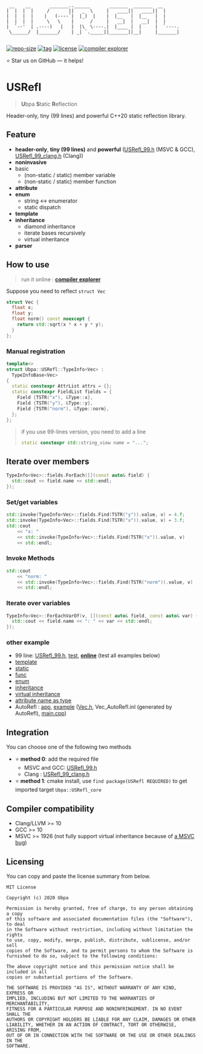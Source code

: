 ```

 __    __       _______..______       _______  _______  __      
|  |  |  |     /       ||   _  \     |   ____||   ____||  |     
|  |  |  |    |   (----`|  |_)  |    |  |__   |  |__   |  |     
|  |  |  |     \   \    |      /     |   __|  |   __|  |  |     
|  `--'  | .----)   |   |  |\  \----.|  |____ |  |     |  `----.
 \______/  |_______/    | _| `._____||_______||__|     |_______|
                                                                

```

[![repo-size](https://img.shields.io/github/languages/code-size/Ubpa/USRefl?style=flat)](https://github.com/Ubpa/USRefl/archive/master.zip) [![tag](https://img.shields.io/github/v/tag/Ubpa/USRefl)](https://github.com/Ubpa/USRefl/tags) [![license](https://img.shields.io/github/license/Ubpa/USRefl)](LICENSE) [![compiler explorer](https://img.shields.io/badge/compiler_explorer-online-blue)](https://godbolt.org/z/ecKvx3) 

⭐ Star us on GitHub — it helps!

# USRefl

> **U**bpa **S**tatic **R**eflection

Header-only, tiny (99 lines) and powerful C++20 static reflection library.

## Feature

- **header-only**, **tiny (99 lines)** and **powerful** ([USRefl_99.h](include/USRefl_99.h) (MSVC & GCC), [USRefl_99_clang.h](include/USRefl_99_clang.h) (Clang))
- **noninvasive** 
- basic
  - (non-static / static) member variable
  - (non-static / static) member function
- **attribute** 
- **enum** 
  - string <-> enumerator
  - static dispatch
- **template** 
- **inheritance** 
  - diamond inheritance
  - iterate bases recursively
  - virtual inheritance
- **parser** 

## How to use

> run it online : [**compiler explorer**](https://godbolt.org/z/oWM8bf) 

Suppose you need to reflect `struct Vec` 

```c++
struct Vec {
  float x;
  float y;
  float norm() const noexcept {
    return std::sqrt(x * x + y * y);
  }
};
```

### Manual registration

```c++
template<>
struct Ubpa::USRefl::TypeInfo<Vec> :
  TypeInfoBase<Vec>
{
  static constexpr AttrList attrs = {};
  static constexpr FieldList fields = {
    Field {TSTR("x"), &Type::x},
    Field {TSTR("y"), &Type::y},
    Field {TSTR("norm"), &Type::norm},
  };
};
```
> if you use 99-lines version, you need to add a line
>
> ```c++
> static constexpr std::string_view name = "...";
> ```

## Iterate over members

```c++
TypeInfo<Vec>::fields.ForEach([](const auto& field) {
  std::cout << field.name << std::endl;
});
```

### Set/get variables

```c++
std::invoke(TypeInfo<Vec>::fields.Find(TSTR("y")).value, v) = 4.f;
std::invoke(TypeInfo<Vec>::fields.Find(TSTR("x")).value, v) = 3.f;
std::cout
    << "x: "
    << std::invoke(TypeInfo<Vec>::fields.Find(TSTR("x")).value, v)
    << std::endl;
```

### Invoke Methods

```c++
std::cout
    << "norm: "
    << std::invoke(TypeInfo<Vec>::fields.Find(TSTR("norm")).value, v)
    << std::endl;
```

### Iterate over variables

```c++
TypeInfo<Vec>::ForEachVarOf(v, [](const auto& field, const auto& var) {
  std::cout << field.name << ": " << var << std::endl;
});
```

### other example

- 99 line: [USRefl_99.h](include/USRefl_99.h), [test](src/test/06_99/main.cpp), [**online**](https://godbolt.org/z/ecKvx3) (test all examples below)
- [template](src/test/01_template/main.cpp) 
- [static](src/test/02_static/main.cpp) 
- [func](src/test/03_func/main.cpp) 
- [enum](src/test/04_enum/main.cpp) 
- [inheritance](src/test/05_inheritance/main.cpp) 
- [virtual inheritance](src/test/07_virtual/main.cpp) 
- [attribute name as type](src/test/10_type_attr/main.cpp) 
- AutoRefl : [app](src/AutoRefl), [example](src/test/09_AutoRefl/00_basic) ([Vec.h](src/test/09_AutoRefl/00_basic/Vec.h), Vec_AutoRefl.inl (generated by AutoRefl), [main.cpp](src/test/09_AutoRefl/00_basic/main.cpp))

## Integration

You can choose one of the following two methods

- ⭐ **method 0**: add the required file
  - MSVC and GCC: [USRefl_99.h](include/USRefl_99.h) 
  - Clang : [USRefl_99_clang.h](include/USRefl_99_clang.h) 
- ⭐ **method 1**: cmake install,  use `find package(USRefl REQUIRED)` to get imported target `Ubpa::USRefl_core` 

## Compiler compatibility

- Clang/LLVM >= 10
- GCC >= 10
- MSVC >= 1926 (not fully support virtual inheritance because of [a MSVC bug](https://developercommunity.visualstudio.com/content/problem/1116835/member-pointer-of-a-class-with-a-virtual-base-1.html))

## Licensing

You can copy and paste the license summary from below.

```
MIT License

Copyright (c) 2020 Ubpa

Permission is hereby granted, free of charge, to any person obtaining a copy
of this software and associated documentation files (the "Software"), to deal
in the Software without restriction, including without limitation the rights
to use, copy, modify, merge, publish, distribute, sublicense, and/or sell
copies of the Software, and to permit persons to whom the Software is
furnished to do so, subject to the following conditions:

The above copyright notice and this permission notice shall be included in all
copies or substantial portions of the Software.

THE SOFTWARE IS PROVIDED "AS IS", WITHOUT WARRANTY OF ANY KIND, EXPRESS OR
IMPLIED, INCLUDING BUT NOT LIMITED TO THE WARRANTIES OF MERCHANTABILITY,
FITNESS FOR A PARTICULAR PURPOSE AND NONINFRINGEMENT. IN NO EVENT SHALL THE
AUTHORS OR COPYRIGHT HOLDERS BE LIABLE FOR ANY CLAIM, DAMAGES OR OTHER
LIABILITY, WHETHER IN AN ACTION OF CONTRACT, TORT OR OTHERWISE, ARISING FROM,
OUT OF OR IN CONNECTION WITH THE SOFTWARE OR THE USE OR OTHER DEALINGS IN THE
SOFTWARE.
```

